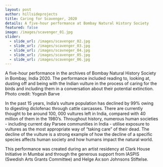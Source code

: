 ```yaml
---
layout: post
author: hillsideprojects
title: Caring for Scavenger, 2020
details: A five-hour performance at Bombay Natural History Society
featured: false
image: /images/scavenger_01.jpg
slider:
  - slide_url: /images/scavenger_02.jpg
  - slide_url: /images/scavenger_03.jpg
  - slide_url: /images/scavneger_04.jpg
  - slide_url: /images/scavenger_05.jpg
  - slide_url: /images/scavenger_06.jpg
---
```

A five-hour performance in the archives of Bombay Natural History Society in Bombay, India 2020. The performance included reading to, looking at, dusting off and being with the Indian vulture in the process of caring for the birds and including them in a conversation about their potential extinction. Photo credit: Yogesh Barve

In the past 15 years, India’s vulture population has declined by 99% owing to digesting diclofenac through cattle carcasses. There are currently thought to be around 100, 000 vultures left in India, compared with 40 million of them in the 1980’s. Throughout history, numerous human societies - including current day Parsee communities in India - utilise exposure to vultures as the most appropriate way of “taking care” of their dead. The decline of the vulture is a strong example of how the decline of a specific species affects human society and how humans impact the natural world.



This performance was created during an artist residency at Clark House Initiative in Mumbai and through the generous support from IASPIS (Swedish Arts Grants Committee) and Helge Ax:son Johnsons Stiftelse.